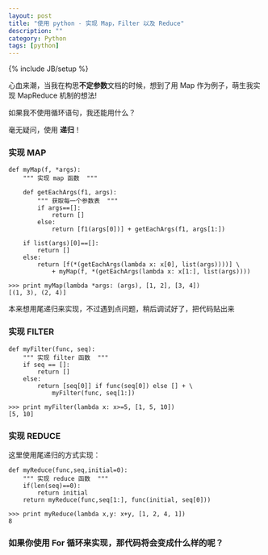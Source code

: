 ```yaml
---
layout: post
title: "使用 python - 实现 Map，Filter 以及 Reduce"
description: ""
category: Python
tags: [python]
---
```

{% include JB/setup %}

心血来潮，当我在构思**不定参数**文档的时候，想到了用 Map 作为例子，萌生我实现 MapReduce 机制的想法!

如果我不使用循环语句，我还能用什么？

毫无疑问，使用 **递归**！

### 实现 MAP


	def myMap(f, *args):
    	""" 实现 map 函数  """

    	def getEachArgs(f1, args):
        	""" 获取每一个参数表  """
        	if args==[]:
            	return []
        	else:
            	return [f1(args[0])] + getEachArgs(f1, args[1:])

    	if list(args)[0]==[]:
        	return []
    	else:
        	return [f(*(getEachArgs(lambda x: x[0], list(args))))] \
            	+ myMap(f, *(getEachArgs(lambda x: x[1:], list(args))))
            	
    >>> print myMap(lambda *args: (args), [1, 2], [3, 4])
    [(1, 3), (2, 4)]
    
本来想用尾递归来实现，不过遇到点问题，稍后调试好了，把代码贴出来

### 实现 FILTER

	def myFilter(func, seq):
		""" 实现 filter 函数  """
    	if seq == []:
        	return []
    	else:
        	return [seq[0]] if func(seq[0]) else [] + \
        		myFilter(func, seq[1:])

	>>> print myFilter(lambda x: x>=5, [1, 5, 10])
	[5, 10]
	
### 实现 REDUCE

这里使用尾递归的方式实现：

	def myReduce(func,seq,initial=0):
		""" 实现 reduce 函数  """
    	if(len(seq)==0):
        	return initial
    	return myReduce(func,seq[1:], func(initial, seq[0]))

	>>> print myReduce(lambda x,y: x+y, [1, 2, 4, 1])
	8
	
### 如果你使用 For 循环来实现，那代码将会变成什么样的呢？
